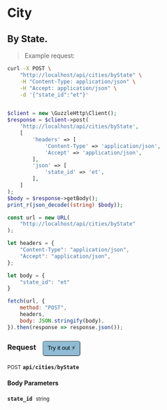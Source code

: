 # City


## By State.




> Example request:

```bash
curl -X POST \
    "http://localhost/api/cities/byState" \
    -H "Content-Type: application/json" \
    -H "Accept: application/json" \
    -d '{"state_id":"et"}'

```

```php

$client = new \GuzzleHttp\Client();
$response = $client->post(
    'http://localhost/api/cities/byState',
    [
        'headers' => [
            'Content-Type' => 'application/json',
            'Accept' => 'application/json',
        ],
        'json' => [
            'state_id' => 'et',
        ],
    ]
);
$body = $response->getBody();
print_r(json_decode((string) $body));
```

```javascript
const url = new URL(
    "http://localhost/api/cities/byState"
);

let headers = {
    "Content-Type": "application/json",
    "Accept": "application/json",
};

let body = {
    "state_id": "et"
}

fetch(url, {
    method: "POST",
    headers,
    body: JSON.stringify(body),
}).then(response => response.json());
```


<div id="execution-results-POSTapi-cities-byState" hidden>
    <blockquote>Received response<span id="execution-response-status-POSTapi-cities-byState"></span>:</blockquote>
    <pre class="json"><code id="execution-response-content-POSTapi-cities-byState"></code></pre>
</div>
<div id="execution-error-POSTapi-cities-byState" hidden>
    <blockquote>Request failed with error:</blockquote>
    <pre><code id="execution-error-message-POSTapi-cities-byState"></code></pre>
</div>
<form id="form-POSTapi-cities-byState" data-method="POST" data-path="api/cities/byState" data-authed="0" data-hasfiles="0" data-headers='{"Content-Type":"application\/json","Accept":"application\/json"}' onsubmit="event.preventDefault(); executeTryOut('POSTapi-cities-byState', this);">
<h3>
    Request&nbsp;&nbsp;&nbsp;
        <button type="button" style="background-color: #8fbcd4; padding: 5px 10px; border-radius: 5px; border-width: thin;" id="btn-tryout-POSTapi-cities-byState" onclick="tryItOut('POSTapi-cities-byState');">Try it out ⚡</button>
    <button type="button" style="background-color: #c97a7e; padding: 5px 10px; border-radius: 5px; border-width: thin;" id="btn-canceltryout-POSTapi-cities-byState" onclick="cancelTryOut('POSTapi-cities-byState');" hidden>Cancel</button>&nbsp;&nbsp;
    <button type="submit" style="background-color: #6ac174; padding: 5px 10px; border-radius: 5px; border-width: thin;" id="btn-executetryout-POSTapi-cities-byState" hidden>Send Request 💥</button>
    </h3>
<p>
<small class="badge badge-black">POST</small>
 <b><code>api/cities/byState</code></b>
</p>
<h4 class="fancy-heading-panel"><b>Body Parameters</b></h4>
<p>
<b><code>state_id</code></b>&nbsp;&nbsp;<small>string</small>  &nbsp;
<input type="text" name="state_id" data-endpoint="POSTapi-cities-byState" data-component="body" required  hidden>
<br>
</p>

</form>



